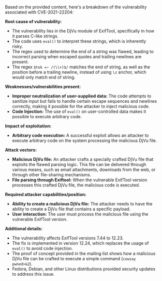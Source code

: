Based on the provided content, here's a breakdown of the vulnerability associated with CVE-2021-22204:

**Root cause of vulnerability:**
- The vulnerability lies in the DjVu module of ExifTool, specifically in how it parses C-like strings.
- The code uses `eval()` to interpret these strings, which is inherently risky.
- The regex used to determine the end of a string was flawed, leading to incorrect parsing when escaped quotes and trailing newlines are present.
- The regex `$tok =~ /(\\+)$/` matches the end of string, as well as the position before a trailing newline, instead of using `\z` anchor, which would only match end of string.

**Weaknesses/vulnerabilities present:**
- **Improper neutralization of user-supplied data:** The code attempts to sanitize input but fails to handle certain escape sequences and newlines correctly, making it possible for the attacker to inject malicious code.
- **Code Injection:** The use of `eval()` on user-controlled data makes it possible to execute arbitrary code.

**Impact of exploitation:**
- **Arbitrary code execution:** A successful exploit allows an attacker to execute arbitrary code on the system processing the malicious DjVu file.

**Attack vectors:**
- **Malicious DjVu file:** An attacker crafts a specially crafted DjVu file that exploits the flawed parsing logic. This file can be delivered through various means, such as email attachments, downloads from the web, or through other file-sharing mechanisms.
- **File parsing through Exiftool:** When the vulnerable ExifTool version processes this crafted DjVu file, the malicious code is executed.

**Required attacker capabilities/position:**
- **Ability to create a malicious DjVu file:** The attacker needs to have the ability to create a DjVu file that contains a specific payload.
- **User interaction:** The user must process the malicious file using the vulnerable ExifTool version.

**Additional details:**
- The vulnerability affects ExifTool versions 7.44 to 12.23.
- The fix is implemented in version 12.24, which replaces the usage of `eval()` to avoid code injection.
- The proof of concept provided in the mailing list shows how a malicious DjVu file can be crafted to execute a simple command (`cowsay pwned>&2`).
- Fedora, Debian, and other Linux distributions provided security updates to address this issue.